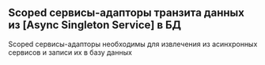 ## Scoped сервисы-адапторы транзита данных из [Async Singleton Service] в БД

Scoped сервисы-адапторы необходимы для извлечения из асинхронных сервисов и записи их в базу данных